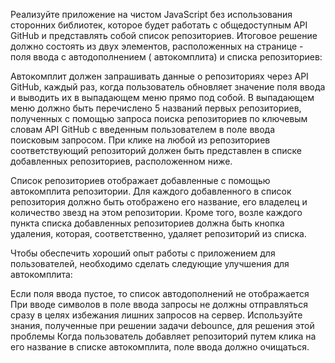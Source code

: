 Реализуйте приложение на чистом JavaScript без использования сторонних библиотек, которое будет работать с общедоступным
API GitHub и представлять собой список репозиториев.
Итоговое решение должно состоять из двух элементов, расположенных на странице - поля ввода с автодополнением (
автокомплита) и списка репозиториев:

Автокомплит должен запрашивать данные о репозиториях через API GitHub, каждый раз, когда пользователь обновляет значение
поля ввода и выводить их в выпадающем меню прямо под собой. В выпадающем меню должно быть перечислено 5 названий первых
репозиториев, полученных с помощью запроса поиска репозиториев по ключевым словам API GitHub с введенным пользователем в
поле ввода поисковым запросом. При клике на любой из репозиториев соответствующий репозиторий должен быть представлен в
списке добавленных репозиториев, расположенном ниже.

Список репозиториев отображает добавленные с помощью автокомплита репозитории. Для каждого добавленного в список
репозитория должно быть отображено его название, его владелец и количество звезд на этом репозитории. Кроме того, возле
каждого пункта списка добавленных репозиториев должна быть кнопка удаления, которая, соответственно, удаляет репозиторий
из списка.

Чтобы обеспечить хороший опыт работы с приложением для пользователей, необходимо сделать следующие улучшения для
автокомплита:

Если поля ввода пустое, то список автодополнений не отображается
При вводе символов в поле ввода запросы не должны отправляться сразу в целях избежания лишних запросов на сервер.
Используйте знания, полученные при решении задачи debounce, для решения этой проблемы
Когда пользователь добавляет репозиторий путем клика на его название в списке автокомплита, поле ввода должно очищаться.